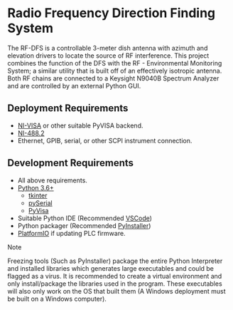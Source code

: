 # Radio Frequency Direction Finding System

The RF-DFS is a controllable 3-meter dish antenna with azimuth and elevation drivers to locate the source of RF interference. This project combines the function of the DFS with the RF - Environmental Monitoring System; a similar utility that is built off of an effectively isotropic antenna. Both RF chains are connected to a Keysight N9040B Spectrum Analyzer and are controlled by an external Python GUI.

## Deployment Requirements

- [NI-VISA](https://www.ni.com/en/support/downloads/drivers/download.ni-visa.html) or other suitable PyVISA backend.
- [NI-488.2](https://www.ni.com/en/support/downloads/drivers/download.ni-488-2.html#484357)
- Ethernet, GPIB, serial, or other SCPI instrument connection.

## Development Requirements

- All above requirements.
- [Python 3.6+](https://www.python.org/)
  - [tkinter](https://docs.python.org/3/library/tkinter.html#module-tkinter)
  - [pySerial](https://pypi.org/project/pyserial/)
  - [PyVisa](https://pyvisa.readthedocs.io/en/latest/)
- Suitable Python IDE (Recommended [VSCode](https://code.visualstudio.com/))
- Python packager (Recommended [PyInstaller](https://pyinstaller.org/en/stable/))
- [PlatformIO](https://platformio.org/) if updating PLC firmware.

> [!NOTE]
> Freezing tools (Such as PyInstaller) package the entire Python Interpreter and installed libraries which generates large executables and could be flagged as a virus. It is recommended to create a virtual environment and only install/package the libraries used in the program. These executables will also only work on the OS that built them (A Windows deployment must be built on a Windows computer).
